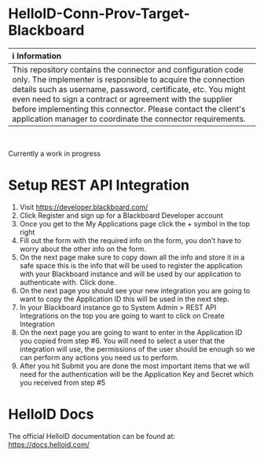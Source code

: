 # HelloID-Conn-Prov-Target-Blackboard

| :information_source: Information |
|:---------------------------|
| This repository contains the connector and configuration code only. The implementer is responsible to acquire the connection details such as username, password, certificate, etc. You might even need to sign a contract or agreement with the supplier before implementing this connector. Please contact the client's application manager to coordinate the connector requirements.       |

<br />

 Currently a work in progress
 
# Setup REST API Integration
 1.	Visit https://developer.blackboard.com/
 2.	Click Register and sign up for a Blackboard Developer account
 3.	Once you get to the My Applications page click the + symbol in the top right
 4.	Fill out the form with the required info on the form, you don’t have to worry about the other info on the form.
 5.	On the next page make sure to copy down all the info and store it in a safe space this is the info that will be used to register the application with your Blackboard instance and will be used by our application to authenticate with. Click done.
 6.	On the next page you should see your new integration you are going to want to copy the Application ID this will be used in the next step.
 7.	In your Blackboard instance go to System Admin > REST API Integrations on the top you are going to want to click on Create Integration
 8.	On the next page you are going to want to enter in the Application ID you copied from step #6. You will need to select a user that the integration will use, the permissions of the user should be enough so we can perform any actions you need us to perform.
 9.	After you hit Submit you are done the most important items that we will need for the authentication will be the Application Key and Secret which you received from step #5

# HelloID Docs
The official HelloID documentation can be found at: https://docs.helloid.com/
